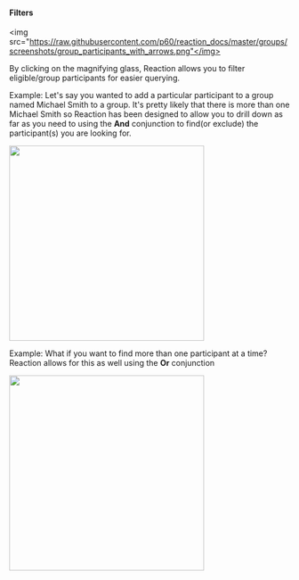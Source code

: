 #### Filters

<img src="https://raw.githubusercontent.com/p60/reaction_docs/master/groups/screenshots/group_participants_with_arrows.png"</img>

By clicking on the magnifying glass, Reaction allows you to filter eligible/group participants for easier querying.

Example: Let's say you wanted to add a particular participant to a group named Michael Smith to a group. It's pretty likely that there is more than one Michael Smith so Reaction has been designed to allow you to drill down as far as you need to using the **And** conjunction to find(or exclude) the participant(s) you are looking for.

<img src="https://raw.githubusercontent.com/p60/reaction_docs/master/groups/screenshots/and_conjunction.png" height='350'></img>

Example: What if you want to find more than one participant at a time? Reaction allows for this as well using the **Or** conjunction

<img src="https://raw.githubusercontent.com/p60/reaction_docs/master/groups/screenshots/or_conjunction.png" height='350'></img>
